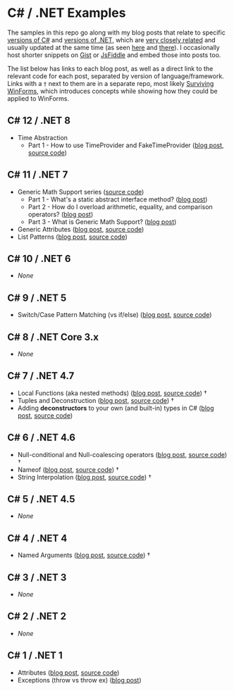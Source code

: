 # C# / .NET Examples

The samples in this repo go along with my blog posts that relate to specific [versions of C#](https://learn.microsoft.com/en-us/dotnet/csharp/whats-new/csharp-version-history) and [versions of .NET](https://learn.microsoft.com/en-us/dotnet/core/whats-new/), which are [very closely related](https://learn.microsoft.com/en-us/dotnet/csharp/whats-new/relationships-between-language-and-library) and usually updated at the same time (as seen [here](https://github.com/dotnet/csharplang/blob/main/Language-Version-History.md) and [there](https://en.wikipedia.org/wiki/C_Sharp_(programming_language)#Versions)). I occasionally host shorter snippets on [Gist](https://gist.github.com/grantwinney) or [JsFiddle](https://jsfiddle.net/user/grantwinney/fiddles/) and embed those into posts too.

The list below has links to each blog post, as well as a direct link to the relevant code for each post, separated by version of language/framework. Links with a `†` next to them are in a separate repo, most likely [Surviving WinForms](https://github.com/grantwinney/Surviving-WinForms), which introduces concepts while showing how they could be applied to WinForms.

## C# 12 / .NET 8

- Time Abstraction
  - Part 1 - How to use TimeProvider and FakeTimeProvider ([blog post](https://grantwinney.com/how-to-use-timeprovider-and-faketimeprovider), [source code](https://github.com/grantwinney/CSharpDotNetExamples/tree/master/C%23%2012/TimeAbstraction))

## C# 11 / .NET 7

- Generic Math Support series ([source code](https://github.com/grantwinney/CSharpDotNetExamples/tree/master/C%23%2011/GenericMathSupport))
  - Part 1 - What's a static abstract interface method? ([blog post](https://grantwinney.com/whats-a-static-abstract-interface-method-in-c))
  - Part 2 - How do I overload arithmetic, equality, and comparison operators? ([blog post](https://grantwinney.com/how-do-i-overload-operators-in-csharp))
  - Part 3 - What is Generic Math Support? ([blog post](https://grantwinney.com/whats-generic-math-support-in-csharp))
- Generic Attributes ([blog post](https://grantwinney.com/what-are-generic-attributes), [source code](https://github.com/grantwinney/CSharpDotNetExamples/tree/master/C%23%2011/GenericAttributes))
- List Patterns ([blog post](https://grantwinney.com/whats-a-list-pattern-in-csharp), [source code](https://github.com/grantwinney/CSharpDotNetExamples/tree/master/C%23%2011/ListPatternMatching))

## C# 10 / .NET 6

- _None_

## C# 9 / .NET 5

- Switch/Case Pattern Matching (vs if/else) ([blog post](https://grantwinney.com/if-else-vs-switch-case-pattern-matching), [source code](https://github.com/grantwinney/CSharpDotNetExamples/tree/master/C%23%2009/SwitchPatternMatchingVsIfElse))

## C# 8 / .NET Core 3.x

- _None_

## C# 7 / .NET 4.7

- Local Functions (aka nested methods) ([blog post](https://grantwinney.com/local-functions-in-csharp-aka-nested-methods), [source code](https://github.com/grantwinney/SurvivingWinForms/tree/master/ClarityConciseness/LocalFunctions)) †
- Tuples and Deconstruction ([blog post](https://grantwinney.com/using-tuple-and-deconstruction-to-return-multiple-values), [source code](https://github.com/grantwinney/SurvivingWinForms/tree/master/ClarityConciseness/TupleDeconstruction)) †
- Adding **deconstructors** to your own (and built-in) types in C# ([blog post](https://grantwinney.com/adding-deconstructors-in-csharp-is-it-worth-it), [source code](https://github.com/grantwinney/CSharpDotNetExamples/tree/master/C%23%2007/DeconstructingUserDefinedTypes))

## C# 6 / .NET 4.6

- Null-conditional and Null-coalescing operators ([blog post](https://grantwinney.com/null-conditional-and-null-coalescing-operators), [source code](https://github.com/grantwinney/SurvivingWinForms/tree/master/ClarityConciseness/NullHandlingOperators)) †
- Nameof ([blog post](https://grantwinney.com/using-nameof-to-avoid-magic-strings), [source code](https://github.com/grantwinney/Surviving-WinForms/tree/master/AntiPatterns/MagicStrings/NameOfVersusMagicStrings)) †
- String Interpolation ([blog post](https://grantwinney.com/using-string-interpolation-to-craft-readable-strings), [source code](https://github.com/grantwinney/SurvivingWinForms/tree/master/ClarityConciseness/StringInterpolation)) †

## C# 5 / .NET 4.5

- _None_

## C# 4 / .NET 4

- Named Arguments ([blog post](https://grantwinney.com/named-arguments-in-c-pass-what-you-want-and-forget-the-rest), [source code](https://github.com/grantwinney/SurvivingWinForms/tree/master/ClarityConciseness/NamedArguments)) †

## C# 3 / .NET 3

- _None_

## C# 2 / .NET 2

- _None_

## C# 1 / .NET 1

- Attributes ([blog post](https://grantwinney.com/5-examples-of-attributes-in-c-and-why-youll-want-to-make-your-own/), [source code](https://github.com/grantwinney/CSharpDotNetExamples/tree/master/C%23%2001/Attributes))
- Exceptions (throw vs throw ex) ([blog post](https://grantwinney.com/does-rethrowing-an-exception-in-csharp-still-reset-the-stack-trace/))
